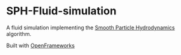 # SPH-Fluid-simulation
A fluid simulation implementing the [Smooth Particle Hydrodynamics](https://cg.informatik.uni-freiburg.de/publications/2014_EG_SPH_STAR.pdf) algorithm.

Built with [OpenFrameworks](www.openframeworks.cc)
